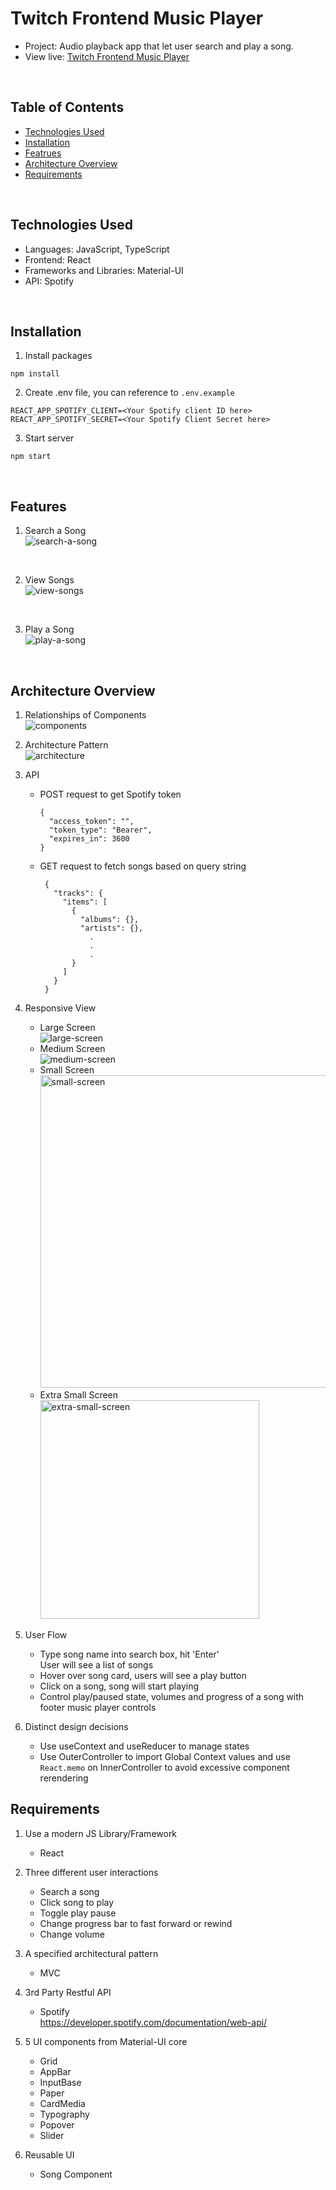 # Twitch Frontend Music Player

- Project: Audio playback app that let user search and play a song.
- View live: <a href='https://twitch-frontend.herokuapp.com//'>Twitch Frontend Music Player</a>

<br />

## Table of Contents

- [Technologies Used](#technologies-used)
- [Installation](#installation)
- [Featrues](#features)
- [Architecture Overview](#application-overview)
- [Requirements](#requirements)

<br />

## Technologies Used

- Languages: JavaScript, TypeScript
- Frontend: React
- Frameworks and Libraries: Material-UI
- API: Spotify

<br />

## Installation

1. Install packages

```
npm install
```

2. Create .env file, you can reference to `.env.example`

```
REACT_APP_SPOTIFY_CLIENT=<Your Spotify client ID here>
REACT_APP_SPOTIFY_SECRET=<Your Spotify Client Secret here>
```

3. Start server

```
npm start
```

<br />

## Features

1. Search a Song  
   ![search-a-song](src/readme-assets/search.png)

<br />

2. View Songs  
   ![view-songs](src/readme-assets/view-songs.png)

<br />

3. Play a Song  
   ![play-a-song](src/readme-assets/play-song.png)

<br />

## Architecture Overview

1. Relationships of Components  
   ![components](src/readme-assets/components.png)

2. Architecture Pattern  
   ![architecture](src/readme-assets/architecture.png)

3. API
   - POST request to get Spotify token
     ```
     {
       "access_token": "",
       "token_type": "Bearer",
       "expires_in": 3600
     }
     ```
   - GET request to fetch songs based on query string
     ```
      {
        "tracks": {
          "items": [
            {
              "albums": {},
              "artists": {},
                .
                .
                .
            }
          ]
        }
      }
     ```

4. Responsive View
   - Large Screen  
     ![large-screen](src/readme-assets/lg.png)
   - Medium Screen  
     ![medium-screen](src/readme-assets/md.png)
   - Small Screen  
      <img src='src/readme-assets/sm.png' width='500' alt='small-screen'>
   - Extra Small Screen  
      <img src='src/readme-assets/xs.png' width='350' alt='extra-small-screen'>

5. User Flow
   - Type song name into search box, hit 'Enter'  
      User will see a list of songs
   - Hover over song card, users will see a play button
   - Click on a song, song will start playing
   - Control play/paused state, volumes and progress of a song with footer music player controls

6. Distinct design decisions
   - Use useContext and useReducer to manage states
   - Use OuterController to import Global Context values and use `React.memo` on InnerController to avoid excessive component rerendering

## Requirements

1. Use a modern JS Library/Framework
   - React

2. Three different user interactions
   - Search a song
   - Click song to play
   - Toggle play pause
   - Change progress bar to fast forward or rewind
   - Change volume

3. A specified architectural pattern
   - MVC

4. 3rd Party Restful API
   - Spotify  
     https://developer.spotify.com/documentation/web-api/

5. 5 UI components from Material-UI core
   - Grid
   - AppBar
   - InputBase
   - Paper
   - CardMedia
   - Typography
   - Popover
   - Slider

6. Reusable UI
   - Song Component
